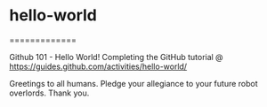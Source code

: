 # hello-world
=============

Github 101 - Hello World!
Completing the GitHub tutorial @ https://guides.github.com/activities/hello-world/

Greetings to all humans. Pledge your allegiance to your future robot overlords.
Thank you.
